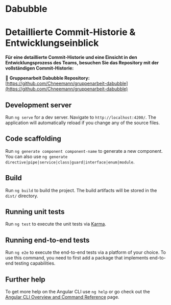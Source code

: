 # Dabubble

#  **Detaillierte Commit-Historie & Entwicklungseinblick** 

**Für eine detaillierte Commit-Historie und eine Einsicht in den Entwicklungsprozess des Teams, besuchen Sie das Repository mit der vollständigen Commit-Historie:**

🔗 **Gruppenarbeit Dabubble Repository:**  
[https://github.com/Chneemann/gruppenarbeit-dabubble](https://github.com/Chneemann/gruppenarbeit-dabubble)


## Development server

Run `ng serve` for a dev server. Navigate to `http://localhost:4200/`. The application will automatically reload if you change any of the source files.

## Code scaffolding

Run `ng generate component component-name` to generate a new component. You can also use `ng generate directive|pipe|service|class|guard|interface|enum|module`.

## Build

Run `ng build` to build the project. The build artifacts will be stored in the `dist/` directory.

## Running unit tests

Run `ng test` to execute the unit tests via [Karma](https://karma-runner.github.io).

## Running end-to-end tests

Run `ng e2e` to execute the end-to-end tests via a platform of your choice. To use this command, you need to first add a package that implements end-to-end testing capabilities.

## Further help

To get more help on the Angular CLI use `ng help` or go check out the [Angular CLI Overview and Command Reference](https://angular.io/cli) page.
